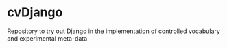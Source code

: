 cvDjango
========

Repository to try out Django in the implementation of controlled vocabulary and experimental meta-data